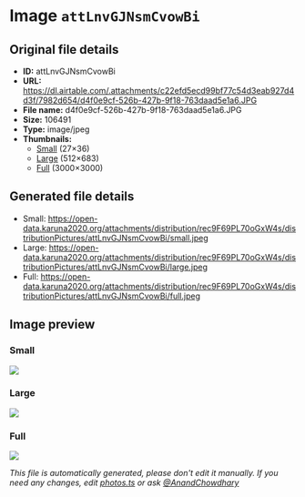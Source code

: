 # Image `attLnvGJNsmCvowBi`

## Original file details

- **ID:** attLnvGJNsmCvowBi
- **URL:** https://dl.airtable.com/.attachments/c22efd5ecd99bf77c54d3eab927d4d3f/7982d654/d4f0e9cf-526b-427b-9f18-763daad5e1a6.JPG
- **File name:** d4f0e9cf-526b-427b-9f18-763daad5e1a6.JPG
- **Size:** 106491
- **Type:** image/jpeg
- **Thumbnails:**
  - [Small](https://dl.airtable.com/.attachmentThumbnails/2fcd466765c4e815258d3745e5ea699d/7d2f1643) (27×36)
  - [Large](https://dl.airtable.com/.attachmentThumbnails/f660c2f6ad5634cc5e6bafc3d8c884f9/c36c5d13) (512×683)
  - [Full](https://dl.airtable.com/.attachmentThumbnails/a7fe70c6d5f4507584235338977c051e/8789aeea) (3000×3000)

## Generated file details

- Small: https://open-data.karuna2020.org/attachments/distribution/rec9F69PL70oGxW4s/distributionPictures/attLnvGJNsmCvowBi/small.jpeg
- Large: https://open-data.karuna2020.org/attachments/distribution/rec9F69PL70oGxW4s/distributionPictures/attLnvGJNsmCvowBi/large.jpeg
- Full: https://open-data.karuna2020.org/attachments/distribution/rec9F69PL70oGxW4s/distributionPictures/attLnvGJNsmCvowBi/full.jpeg

## Image preview

### Small

![](https://open-data.karuna2020.org/attachments/distribution/rec9F69PL70oGxW4s/distributionPictures/attLnvGJNsmCvowBi/small.jpeg)

### Large

![](https://open-data.karuna2020.org/attachments/distribution/rec9F69PL70oGxW4s/distributionPictures/attLnvGJNsmCvowBi/large.jpeg)

### Full

![](https://open-data.karuna2020.org/attachments/distribution/rec9F69PL70oGxW4s/distributionPictures/attLnvGJNsmCvowBi/full.jpeg)

_This file is automatically generated, please don't edit it manually. If you need any changes, edit [photos.ts](/photos.ts) or ask [@AnandChowdhary](https://github.com/AnandChowdhary)_

